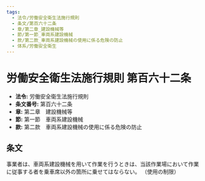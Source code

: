 ```yaml
---
tags:
  - 法令/労働安全衛生法施行規則
  - 条文/第百六十二条
  - 章/第二章_建設機械等
  - 節/第一節_車両系建設機械
  - 款/第二款_車両系建設機械の使用に係る危険の防止
  - 体系/労働安全衛生
---
```

# 労働安全衛生法施行規則 第百六十二条

- **法令:** 労働安全衛生法施行規則
- **条文番号:** 第百六十二条
- **章:** 第二章　建設機械等
- **節:** 第一節　車両系建設機械
- **款:** 第二款　車両系建設機械の使用に係る危険の防止

## 条文
事業者は、車両系建設機械を用いて作業を行うときは、当該作業場において作業に従事する者を乗車席以外の箇所に乗せてはならない。
（使用の制限）

